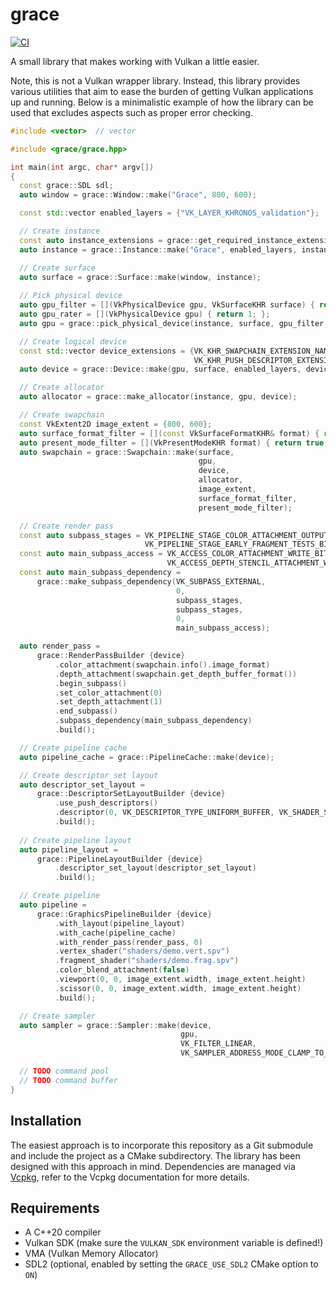 # grace

[![CI](https://github.com/albin-johansson/grace/actions/workflows/ci.yml/badge.svg)](https://github.com/albin-johansson/grace/actions/workflows/ci.yml)

A small library that makes working with Vulkan a little easier.

Note, this is not a Vulkan wrapper library. Instead, this library provides various utilities that aim to ease the burden
of getting Vulkan applications up and running. Below is a minimalistic example of how the library can be used that
excludes aspects such as proper error checking.

```C++
#include <vector>  // vector

#include <grace/grace.hpp>

int main(int argc, char* argv[])
{
  const grace::SDL sdl;
  auto window = grace::Window::make("Grace", 800, 600);

  const std::vector enabled_layers = {"VK_LAYER_KHRONOS_validation"};

  // Create instance
  const auto instance_extensions = grace::get_required_instance_extensions(window);
  auto instance = grace::Instance::make("Grace", enabled_layers, instance_extensions);

  // Create surface
  auto surface = grace::Surface::make(window, instance);
  
  // Pick physical device
  auto gpu_filter = [](VkPhysicalDevice gpu, VkSurfaceKHR surface) { return true; };
  auto gpu_rater = [](VkPhysicalDevice gpu) { return 1; };
  auto gpu = grace::pick_physical_device(instance, surface, gpu_filter, gpu_rater);

  // Create logical device
  const std::vector device_extensions = {VK_KHR_SWAPCHAIN_EXTENSION_NAME,
                                         VK_KHR_PUSH_DESCRIPTOR_EXTENSION_NAME};
  auto device = grace::Device::make(gpu, surface, enabled_layers, device_extensions);

  // Create allocator
  auto allocator = grace::make_allocator(instance, gpu, device);

  // Create swapchain
  const VkExtent2D image_extent = {800, 600};
  auto surface_format_filter = [](const VkSurfaceFormatKHR& format) { return true; };
  auto present_mode_filter = [](VkPresentModeKHR format) { return true; };
  auto swapchain = grace::Swapchain::make(surface,
                                          gpu,
                                          device,
                                          allocator,
                                          image_extent,
                                          surface_format_filter,
                                          present_mode_filter);

  // Create render pass
  const auto subpass_stages = VK_PIPELINE_STAGE_COLOR_ATTACHMENT_OUTPUT_BIT |
                              VK_PIPELINE_STAGE_EARLY_FRAGMENT_TESTS_BIT;
  const auto main_subpass_access = VK_ACCESS_COLOR_ATTACHMENT_WRITE_BIT |
                                   VK_ACCESS_DEPTH_STENCIL_ATTACHMENT_WRITE_BIT;
  const auto main_subpass_dependency = 
      grace::make_subpass_dependency(VK_SUBPASS_EXTERNAL,
                                     0,
                                     subpass_stages,
                                     subpass_stages,
                                     0,
                                     main_subpass_access);

  auto render_pass = 
      grace::RenderPassBuilder {device}
          .color_attachment(swapchain.info().image_format)
          .depth_attachment(swapchain.get_depth_buffer_format())
          .begin_subpass()
          .set_color_attachment(0)
          .set_depth_attachment(1)
          .end_subpass()
          .subpass_dependency(main_subpass_dependency)
          .build();

  // Create pipeline cache
  auto pipeline_cache = grace::PipelineCache::make(device);

  // Create descriptor set layout
  auto descriptor_set_layout =
      grace::DescriptorSetLayoutBuilder {device}
          .use_push_descriptors()
          .descriptor(0, VK_DESCRIPTOR_TYPE_UNIFORM_BUFFER, VK_SHADER_STAGE_VERTEX_BIT)
          .build();
  
  // Create pipeline layout
  auto pipeline_layout =
      grace::PipelineLayoutBuilder {device}
          .descriptor_set_layout(descriptor_set_layout)
          .build();

  // Create pipeline
  auto pipeline =
      grace::GraphicsPipelineBuilder {device}
          .with_layout(pipeline_layout)
          .with_cache(pipeline_cache)
          .with_render_pass(render_pass, 0)
          .vertex_shader("shaders/demo.vert.spv")
          .fragment_shader("shaders/demo.frag.spv")
          .color_blend_attachment(false)
          .viewport(0, 0, image_extent.width, image_extent.height)
          .scissor(0, 0, image_extent.width, image_extent.height)
          .build();

  // Create sampler
  auto sampler = grace::Sampler::make(device,
                                      gpu,
                                      VK_FILTER_LINEAR,
                                      VK_SAMPLER_ADDRESS_MODE_CLAMP_TO_EDGE);

  // TODO command pool
  // TODO command buffer
}
```

## Installation

The easiest approach is to incorporate this repository as a Git submodule and include the project as a CMake
subdirectory. The library has been designed with this approach in mind. Dependencies are managed via
[Vcpkg](https://github.com/microsoft/vcpkg), refer to the Vcpkg documentation for more details.

## Requirements

* A C++20 compiler
* Vulkan SDK (make sure the `VULKAN_SDK` environment variable is defined!)
* VMA (Vulkan Memory Allocator)
* SDL2 (optional, enabled by setting the `GRACE_USE_SDL2` CMake option to `ON`)
